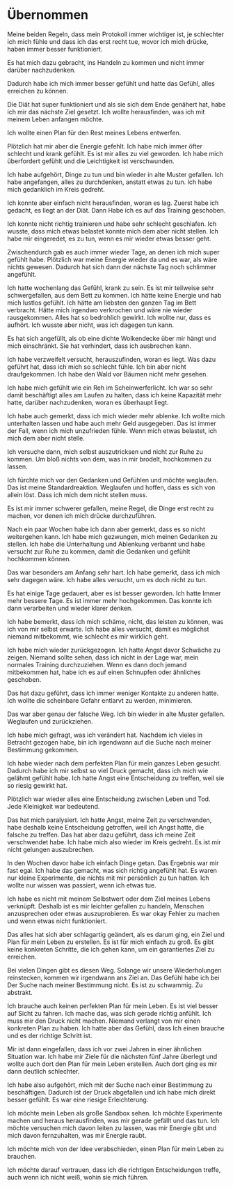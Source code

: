 # Übernommen

Meine beiden Regeln, dass mein Protokoll immer wichtiger ist, je schlechter ich mich fühle und dass ich das erst recht tue, wovor ich mich drücke, haben immer besser funktioniert.

Es hat mich dazu gebracht, ins Handeln zu kommen und nicht immer darüber nachzudenken.

Dadurch habe ich mich immer besser gefühlt und hatte das Gefühl, alles erreichen zu können.

Die Diät hat super funktioniert und als sie sich dem Ende genähert hat, habe ich mir das nächste Ziel gesetzt. Ich wollte herausfinden, was ich mit meinem Leben anfangen möchte.

Ich wollte einen Plan für den Rest meines Lebens entwerfen.

Plötzlich hat mir aber die Energie gefehlt. Ich habe mich immer öfter schlecht und krank gefühlt. Es ist mir alles zu viel geworden. Ich habe mich überfordert gefühlt und die Leichtigkeit ist verschwunden.

Ich habe aufgehört, Dinge zu tun und bin wieder in alte Muster gefallen. Ich habe angefangen, alles zu durchdenken, anstatt etwas zu tun. Ich habe mich gedanklich im Kreis gedreht.

Ich konnte aber einfach nicht herausfinden, woran es lag. Zuerst habe ich gedacht, es liegt an der Diät. Dann Habe ich es auf das Training geschoben.

Ich konnte nicht richtig trainieren und habe sehr schlecht geschlafen. Ich wusste, dass mich etwas belastet konnte mich dem aber nicht stellen. Ich habe mir eingeredet, es zu tun, wenn es mir wieder etwas besser geht.

Zwischendurch gab es auch immer wieder Tage, an denen ich mich super gefühlt habe. Plötzlich war meine Energie wieder da und es war, als wäre nichts gewesen. Dadurch hat sich dann der nächste Tag noch schlimmer angefühlt.

Ich hatte wochenlang das Gefühl, krank zu sein. Es ist mir teilweise sehr schwergefallen, aus dem Bett zu kommen. Ich hätte keine Energie und hab mich lustlos gefühlt. Ich hätte am liebsten den ganzen Tag im Bett verbracht. Hätte mich irgendwo verkrochen und wäre nie wieder rausgekommen. Alles hat so bedrohlich gewirkt. Ich wollte nur, dass es aufhört. Ich wusste aber nicht, was ich dagegen tun kann.

Es hat sich angefüllt, als ob eine dichte Wolkendecke über mir hängt und mich einschränkt. Sie hat verhindert, dass ich ausbrechen kann.

Ich habe verzweifelt versucht, herauszufinden, woran es liegt. Was dazu geführt hat, dass ich mich so schlecht fühle. Ich bin aber nicht draufgekommen. Ich habe den Wald vor Bäumen nicht mehr gesehen.

Ich habe mich gefühlt wie ein Reh im Scheinwerferlicht. Ich war so sehr damit beschäftigt alles am Laufen zu halten, dass ich keine Kapazität mehr hatte, darüber nachzudenken, woran es überhaupt liegt.

Ich habe auch gemerkt, dass ich mich wieder mehr ablenke. Ich wollte mich unterhalten lassen und habe auch mehr Geld ausgegeben. Das ist immer der Fall, wenn ich mich unzufrieden fühle. Wenn mich etwas belastet, ich mich dem aber nicht stelle.

Ich versuche dann, mich selbst auszutricksen und nicht zur Ruhe zu kommen. Um bloß nichts von dem, was in mir brodelt, hochkommen zu lassen.

Ich fürchte mich vor den Gedanken und Gefühlen und möchte weglaufen. Das ist meine Standardreaktion. Weglaufen und hoffen, dass es sich von allein löst. Dass ich mich dem nicht stellen muss.

Es ist mir immer schwerer gefallen, meine Regel, die Dinge erst recht zu machen, vor denen ich mich drücke durchzuführen.

Nach ein paar Wochen habe ich dann aber gemerkt, dass es so nicht weitergehen kann. Ich habe mich gezwungen, mich meinen Gedanken zu stellen. Ich habe die Unterhaltung und Ablenkung verbannt und habe versucht zur Ruhe zu kommen, damit die Gedanken und gefühlt hochkommen können.

Das war besonders am Anfang sehr hart. Ich habe gemerkt, dass ich mich sehr dagegen wäre. Ich habe alles versucht, um es doch nicht zu tun.

Es hat einige Tage gedauert, aber es ist besser geworden. Ich hatte Immer mehr bessere Tage. Es ist immer mehr hochgekommen. Das konnte ich dann verarbeiten und wieder klarer denken.

Ich habe bemerkt, dass ich mich schäme, nicht, das leisten zu können, was ich von mir selbst erwarte. Ich habe alles versucht, damit es möglichst niemand mitbekommt, wie schlecht es mir wirklich geht.

Ich habe mich wieder zurückgezogen. Ich hatte Angst davor Schwäche zu zeigen. Niemand sollte sehen, dass ich nicht in der Lage war, mein normales Training durchzuziehen. Wenn es dann doch jemand mitbekommen hat, habe ich es auf einen Schnupfen oder ähnliches geschoben.

Das hat dazu geführt, dass ich immer weniger Kontakte zu anderen hatte. Ich wollte die scheinbare Gefahr entlarvt zu werden, minimieren.

Das war aber genau der falsche Weg. Ich bin wieder in alte Muster gefallen. Weglaufen und zurückziehen.

Ich habe mich gefragt, was ich verändert hat. Nachdem ich vieles in Betracht gezogen habe, bin ich irgendwann auf die Suche nach meiner Bestimmung gekommen.

Ich habe wieder nach dem perfekten Plan für mein ganzes Leben gesucht. Dadurch habe ich mir selbst so viel Druck gemacht, dass ich mich wie gelähmt gefühlt habe. Ich hatte Angst eine Entscheidung zu treffen, weil sie so riesig gewirkt hat.

Plötzlich war wieder alles eine Entscheidung zwischen Leben und Tod. Jede Kleinigkeit war bedeutend.

Das hat mich paralysiert. Ich hatte Angst, meine Zeit zu verschwenden, habe deshalb keine Entscheidung getroffen, weil ich Angst hatte, die falsche zu treffen. Das hat aber dazu geführt, dass ich meine Zeit verschwendet habe. Ich habe mich also wieder im Kreis gedreht. Es ist mir nicht gelungen auszubrechen.

In den Wochen davor habe ich einfach Dinge getan. Das Ergebnis war mir fast egal. Ich habe das gemacht, was sich richtig angefühlt hat. Es waren nur kleine Experimente, die nichts mit mir persönlich zu tun hatten. Ich wollte nur wissen was passiert, wenn ich etwas tue.

Ich habe es nicht mit meinem Selbstwert oder dem Ziel meines Lebens verknüpft. Deshalb ist es mir leichter gefallen zu handeln, Menschen anzusprechen oder etwas auszuprobieren. Es war okay Fehler zu machen und wenn etwas nicht funktioniert.

Das alles hat sich aber schlagartig geändert, als es darum ging, ein Ziel und Plan für mein Leben zu erstellen. Es ist für mich einfach zu groß. Es gibt keine konkreten Schritte, die ich gehen kann, um ein garantiertes Ziel zu erreichen.

Bei vielen Dingen gibt es diesen Weg. Solange wir unsere Wiederholungen reinstecken, kommen wir irgendwann ans Ziel an. Das Gefühl habe ich bei Der Suche nach meiner Bestimmung nicht. Es ist zu schwammig. Zu abstrakt.

Ich brauche auch keinen perfekten Plan für mein Leben. Es ist viel besser auf Sicht zu fahren. Ich mache das, was sich gerade richtig anfühlt. Ich muss mir den Druck nicht machen. Niemand verlangt von mir einen konkreten Plan zu haben. Ich hatte aber das Gefühl, dass Ich einen brauche und es der richtige Schritt ist.

Mir ist dann eingefallen, dass ich vor zwei Jahren in einer ähnlichen Situation war. Ich habe mir Ziele für die nächsten fünf Jahre überlegt und wollte auch dort den Plan für mein Leben erstellen. Auch dort ging es mir dann deutlich schlechter.

Ich habe also aufgehört, mich mit der Suche nach einer Bestimmung zu beschäftigen. Dadurch ist der Druck abgefallen und ich habe mich direkt besser gefühlt. Es war eine riesige Erleichterung.

Ich möchte mein Leben als große Sandbox sehen. Ich möchte Experimente machen und heraus herausfinden, was mir gerade gefällt und das tun. Ich möchte versuchen mich davon leiten zu lassen, was mir Energie gibt und mich davon fernzuhalten, was mir Energie raubt.

Ich möchte mich von der Idee verabschieden, einen Plan für mein Leben zu brauchen.

Ich möchte darauf vertrauen, dass ich die richtigen Entscheidungen treffe, auch wenn ich nicht weiß, wohin sie mich führen.
